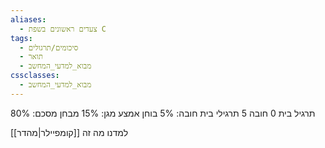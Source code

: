 ```yaml
---
aliases:
  - צעדים ראשונים בשפת C
tags:
  - סיכומים/תרגולים
  - תואר
  - מבוא_למדעי_המחשב
cssclasses:
  - מבוא_למדעי_המחשב
---
```

תרגיל בית 0 חובה
5 תרגילי בית חובה: 5%
בוחן אמצע מגן: 15%
מבחן מסכם: 80%


למדנו מה זה [[קומפיילר|מהדר]]